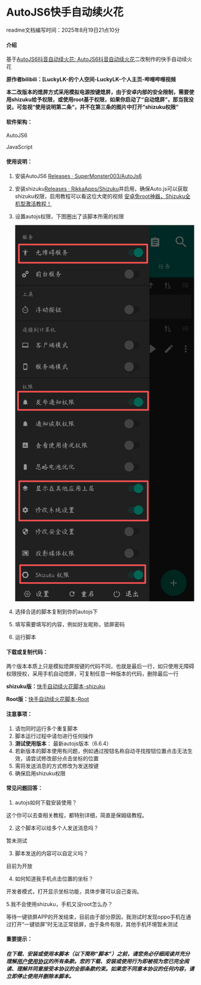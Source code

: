 # AutoJS6快手自动续火花

readme文档编写时间：2025年8月19日21点10分

#### 介绍

基于[AutoJS6抖音自动续火花: AutoJS6抖音自动续火花](https://gitee.com/ewaaa/auto-js6-tiktok-auto-spark)二改制作的快手自动续火花

**原作者bilibili：[LuckyLK-的个人空间-LuckyLK-个人主页-哔哩哔哩视频**

**本二改版本的熄屏方式采用模拟电源按键熄屏，由于安卓内部的安全限制，需要使用shizuku给予权限，或使用root基于权限，如果你启动了“自动熄屏”，那当我没说，可忽视“使用说明第二条“，并不在第三条的图片中打开“shizuku权限”**

#### 软件架构：

AutoJS6

JavaScript

#### 使用说明：

1. 安装AutoJS6 [Releases · SuperMonster003/AutoJs6](https://github.com/SuperMonster003/AutoJs6/releases)

2. 安装shizuku[Releases · RikkaApps/Shizuku](https://github.com/RikkaApps/Shizuku/releases)并启用，确保Auto.js可以获取shizuku权限，启用教程可以看这位大佬的视频 [安卓免root神器，Shizuku全机型激活教程！](https://www.bilibili.com/video/BV1Ac1dYSELU?vd_source=5d390e1251e1b33bfb2306c8a255e726)

3. 设置autojs权限，下图圈出了该脚本所需的权限

   ![photo](photo.png)

4. 选择合适的脚本复制到你的autojs下

5. 填写需要填写的内容，例如好友昵称，锁屏密码

6. 运行脚本

#### 下载或复制代码：

两个版本本质上只是模拟熄屏按键的代码不同，也就是最后一行，如只使用无障碍权限授权，采用手机自动熄屏，可复制任意一种版本的代码，删除最后一行

**shizuku版：**[快手自动续火花脚本-shizuku](快手自动续火花脚本-shizuku.js)

**Root版：**[快手自动续火花脚本-Root](快手自动续火花脚本-Root.js)

#### 注意事项：

1.  请勿同时运行多个重复脚本
2.  脚本运行过程中请勿进行任何操作
3.  **测试使用版本**： 最新autojs版本（6.6.4）
4.  若新版本的脚本使用有问题，例如通过按钮名称自动寻找按钮位置点击无法生效，请尝试修改部分点击坐标的位置
5.  需将发送消息的方式修改为发送按键
6.  确保启用shizuku权限

#### 常见问题回答：

1. autojs如何下载安装使用？

这个你可以去查相关教程，都特别详细，简直是保姆级教程。

2. 这个脚本可以给多个人发送消息吗？

暂未测试

3. 脚本发送的内容可以自定义吗？

目前为开放

4. 如何知道我手机点击位置的坐标？

开发者模式，打开显示坐标功能，具体步骤可以自己查询。

   5.我不会使用shizuku，手机又没root怎么办？

等待一键锁屏APP的开发结束，目前由于部分原因，我测试时发现oppo手机在通过打开“一键锁屏”时无法正常锁屏，由于条件有限，其他手机环境暂未测试

#### 重要提示：

##### 在下载、安装或使用本脚本（以下简称“脚本”）之前，请您务必仔细阅读并充分理解[用户使用协议](.LICENSE.md)的所有条款。您的下载、安装或使用行为即被视为您已完全阅读、理解并同意接受本协议的全部条款约束。如果您不同意本协议的任何内容，请立即停止使用并删除本脚本。

